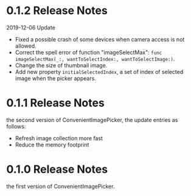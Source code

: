 # 0.1.2 Release Notes

2019-12-06 Update

* Fixed a possible crash of some devices when camera access is not allowed.
* Correct the spell error of function "imageSelectMax": ` func imageSelectMax(_:, wantToSelectIndex:, wantToSelectImage:) `.
* Change the size of thumbnail image.
* Add new property `initialSelectedIndex`, a set of index of selected image when the picker appears.

# 0.1.1 Release Notes

the second version of ConvenientImagePicker, the update entries as follows:

* Refresh image collection more fast
* Reduce the memory footprint


# 0.1.0 Release Notes

the first version of ConvenientImagePicker.
